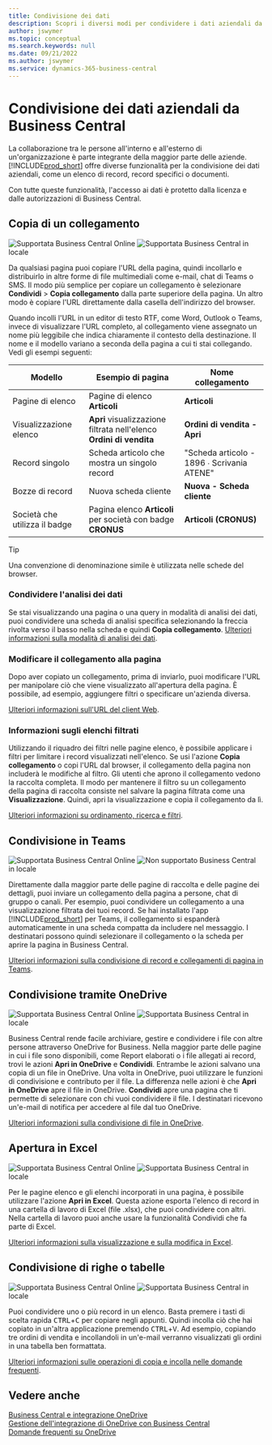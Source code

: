 ```yaml
---
title: Condivisione dei dati
description: Scopri i diversi modi per condividere i dati aziendali da Business Central.
author: jswymer
ms.topic: conceptual
ms.search.keywords: null
ms.date: 09/21/2022
ms.author: jswymer
ms.service: dynamics-365-business-central
---
```

# <a name="sharing-business-data-from-business-central"></a>Condivisione dei dati aziendali da Business Central

La collaborazione tra le persone all'interno e all'esterno di un'organizzazione è parte integrante della maggior parte delle aziende. [!INCLUDE[prod_short](includes/prod_short.md)] offre diverse funzionalità per la condivisione dei dati aziendali, come un elenco di record, record specifici o documenti. <!--, with others&mdash;even those people who don't have a Business Central license in some cases.-->

Con tutte queste funzionalità, l'accesso ai dati è protetto dalla licenza e dalle autorizzazioni di Business Central.

## <a name="copying-a-link"></a>Copia di un collegamento

![Supportata](media/check.png) Business Central Online ![Supportata](media/check.png) Business Central in locale

Da qualsiasi pagina puoi copiare l'URL della pagina, quindi incollarlo e distribuirlo in altre forme di file multimediali come e-mail, chat di Teams o SMS. Il modo più semplice per copiare un collegamento è selezionare **Condividi** > **Copia collegamento** dalla parte superiore della pagina. Un altro modo è copiare l'URL direttamente dalla casella dell'indirizzo del browser.

Quando incolli l'URL in un editor di testo RTF, come Word, Outlook o Teams, invece di visualizzare l'URL completo, al collegamento viene assegnato un nome più leggibile che indica chiaramente il contesto della destinazione. Il nome e il modello variano a seconda della pagina a cui ti stai collegando. Vedi gli esempi seguenti:

|Modello|Esempio di pagina |Nome collegamento|
|-|-|-|
|Pagine di elenco|Pagine di elenco **Articoli** | **Articoli**|
|Visualizzazione elenco| **Apri** visualizzazione filtrata nell'elenco **Ordini di vendita** |**Ordini di vendita - Apri**|
| Record singolo|Scheda articolo che mostra un singolo record|"Scheda articolo - 1896 ∙ Scrivania ATENE"|
|Bozze di record| Nuova scheda cliente|**Nuova - Scheda cliente**|
|Società che utilizza il badge|Pagina elenco **Articoli** per società con badge **CRONUS**| **Articoli (CRONUS)**|

> [!TIP]
> Una convenzione di denominazione simile è utilizzata nelle schede del browser.

### <a name="share-data-analysis"></a>Condividere l'analisi dei dati
Se stai visualizzando una pagina o una query in modalità di analisi dei dati, puoi condividere una scheda di analisi specifica selezionando la freccia rivolta verso il basso nella scheda e quindi **Copia collegamento**. [Ulteriori informazioni sulla modalità di analisi dei dati](analysis-mode.md). 

### <a name="modify-the-page-link"></a>Modificare il collegamento alla pagina

Dopo aver copiato un collegamento, prima di inviarlo, puoi modificare l'URL per manipolare ciò che viene visualizzato all'apertura della pagina. È possibile, ad esempio, aggiungere filtri o specificare un'azienda diversa.

[Ulteriori informazioni sull'URL del client Web](/dynamics365/business-central/dev-itpro/developer/devenv-web-client-urls).

### <a name="about-filtered-lists"></a>Informazioni sugli elenchi filtrati

Utilizzando il riquadro dei filtri nelle pagine elenco, è possibile applicare i filtri per limitare i record visualizzati nell'elenco. Se usi l'azione **Copia collegamento** o copi l'URL dal browser, il collegamento della pagina non includerà le modifiche al filtro. Gli utenti che aprono il collegamento vedono la raccolta completa. Il modo per mantenere il filtro su un collegamento della pagina di raccolta consiste nel salvare la pagina filtrata come una **Visualizzazione**. Quindi, apri la visualizzazione e copia il collegamento da lì.

[Ulteriori informazioni su ordinamento, ricerca e filtri](ui-enter-criteria-filters.md).

## <a name="sharing-to-teams"></a>Condivisione in Teams

![Supportata](media/check.png) Business Central Online ![Non supportato](media/x-icon.png) Business Central in locale

Direttamente dalla maggior parte delle pagine di raccolta e delle pagine dei dettagli, puoi inviare un collegamento della pagina a persone, chat di gruppo o canali. Per esempio, puoi condividere un collegamento a una visualizzazione filtrata dei tuoi record. Se hai installato l'app [!INCLUDE[prod_short](includes/prod_short.md)] per Teams, il collegamento si espanderà automaticamente in una scheda compatta da includere nel messaggio. I destinatari possono quindi selezionare il collegamento o la scheda per aprire la pagina in Business Central.

[Ulteriori informazioni sulla condivisione di record e collegamenti di pagina in Teams](across-working-with-teams.md).

## <a name="sharing-through-onedrive"></a>Condivisione tramite OneDrive

![Supportata](media/check.png) Business Central Online ![Supportata](media/check.png) Business Central in locale

Business Central rende facile archiviare, gestire e condividere i file con altre persone attraverso OneDrive for Business. Nella maggior parte delle pagine in cui i file sono disponibili, come Report elaborati o i file allegati ai record, trovi le azioni **Apri in OneDrive** e **Condividi**. Entrambe le azioni salvano una copia di un file in OneDrive. Una volta in OneDrive, puoi utilizzare le funzioni di condivisione e contributo per il file. La differenza nelle azioni è che **Apri in OneDrive** apre il file in OneDrive. **Condividi** apre una pagina che ti permette di selezionare con chi vuoi condividere il file. I destinatari ricevono un'e-mail di notifica per accedere al file dal tuo OneDrive.

[Ulteriori informazioni sulla condivisione di file in OneDrive](across-share-onedrive.md).

## <a name="opening-in-excel"></a>Apertura in Excel

![Supportata](media/check.png) Business Central Online ![Supportata](media/check.png) Business Central in locale

Per le pagine elenco e gli elenchi incorporati in una pagina, è possibile utilizzare l'azione **Apri in Excel**. Questa azione esporta l'elenco di record in una cartella di lavoro di Excel (file .xlsx), che puoi condividere con altri. Nella cartella di lavoro puoi anche usare la funzionalità Condividi che fa parte di Excel.

[Ulteriori informazioni sulla visualizzazione e sulla modifica in Excel](across-work-with-excel.md).

## <a name="sharing-rows-or-tables"></a>Condivisione di righe o tabelle

![Supportata](media/check.png) Business Central Online ![Supportata](media/check.png) Business Central in locale

Puoi condividere uno o più record in un elenco. Basta premere i tasti di scelta rapida <kbd>CTRL</kbd>+<kbd>C</kbd> per copiare negli appunti. Quindi incolla ciò che hai copiato in un'altra applicazione premendo <kbd>CTRL</kbd>+<kbd>V</kbd>. Ad esempio, copiando tre ordini di vendita e incollandoli in un'e-mail verranno visualizzati gli ordini in una tabella ben formattata.

[Ulteriori informazioni sulle operazioni di copia e incolla nelle domande frequenti](faq-copy-paste.yml).

## <a name="see-also"></a>Vedere anche

[Business Central e integrazione OneDrive](across-onedrive-overview.md)  
[Gestione dell'integrazione di OneDrive con Business Central](admin-onedrive-integration.md)  
[Domande frequenti su OneDrive](admin-onedrive-faq.md)
